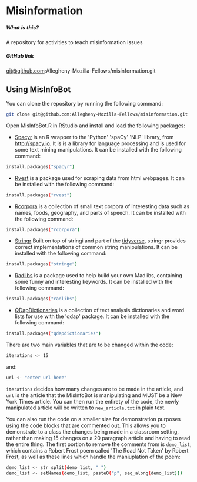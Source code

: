 # Misinformation

##### What is this?
A repository for activities to teach misinformation issues

##### GitHub link
git@github.com:Allegheny-Mozilla-Fellows/misinformation.git

## Using MisInfoBot

You can clone the repository by running the following command:

```bash
git clone git@github.com:Allegheny-Mozilla-Fellows/misinformation.git
```

Open MisInfoBot.R in RStudio and install and load the following packages:
- [Spacyr](https://cran.r-project.org/web/packages/spacyr/spacyr.pdf) is an R wrapper to the 'Python' 'spaCy' 'NLP' library, from <http://spacy.io>. It is is a library for      language processing and is used for some text mining  manipulations. It can be installed with the following command:

 ``` bash
 install.packages("spacyr")
 ```
 
 - [Rvest](https://blog.rstudio.com/2014/11/24/rvest-easy-web-scraping-with-r/) is a package used for scraping data from html webpages. It can be installed with the following command:
 
 ``` bash
 install.packages("rvest")
 ```

 - [Rcorpora](https://cran.r-project.org/web/packages/rcorpora/index.html) is a collection of small text corpora of interesting data such as names, foods, geography, and parts of speech. It can be installed with the following command:

 ``` bash
 install.packages("rcorpora")
 ```
 
 - [Stringr](https://stringr.tidyverse.org/) Built on top of stringi and part of the [tidyverse](https://www.tidyverse.org/), stringr provides correct implementations of common string manipulations. It can be installed with the following command:
 
 ``` bash
 install.packages("stringe")
 ```
 
 - [Radlibs](https://cran.r-project.org/web/packages/radlibs/radlibs.pdf) is a package used to help build your own Madlibs, containing some funny and interesting keywords. It can be installed with the following command:
 
 ``` bash
 install.packages("radlibs")
 ```
 
 - [QDapDictionaries](https://cran.r-project.org/web/packages/qdapDictionaries/index.html) is a collection of text analysis dictionaries and word lists for use with the 'qdap' package. It can be installed with the following command:
 
 ``` bash
 install.packages("qdapdictionaries")
 ```

There are two main variables that are to be changed within the code:
 ``` bash
iterations <- 15
 ```
 and:
 ``` bash
 url <- "enter url here"
 ```
 
 `iterations` decides how many changes are to be made in the article, and `url` is the article that the MisInfoBot is manipulating and MUST be a New York Times article. You can then run the entirety of the code, the newly manipulated article will be written to `new_article.txt` in plain text.
 
 You can also run the code on a smaller size for demonstration purposes using the code blocks that are commented out. This allows you to demonstrate to a class the changes being made in a classroom setting, rather than making 15 changes on a 20 paragraph article and having to read the entire thing. The first portion to remove the comments from is `demo_list`, which  contains a Robert Frost poem called 'The Road Not Taken' by Robert Frost, as well as these lines which handle the maniuplation of the poem:
 ``` bash
 demo_list <- str_split(demo_list, " ")
 demo_list <- setNames(demo_list, paste0("p", seq_along(demo_list)))
 ```

 
